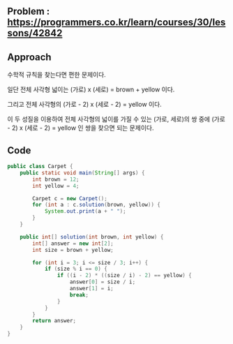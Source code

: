 ## Problem : https://programmers.co.kr/learn/courses/30/lessons/42842

## Approach

수학적 규칙을 찾는다면 편한 문제이다.

일단 전체 사각형 넓이는 (가로) x (세로) = brown + yellow 이다.

그리고 전체 사각형의 (가로 - 2) x (세로 - 2) = yellow 이다.

이 두 성질을 이용하여 전체 사각형의 넓이를 가질 수 있는 (가로, 세로)의 쌍 중에 (가로 - 2) x (세로 - 2) = yellow 인 쌍을 찾으면 되는 문제이다.

## Code

```java
public class Carpet {
    public static void main(String[] args) {
        int brown = 12;
        int yellow = 4;

        Carpet c = new Carpet();
        for (int a : c.solution(brown, yellow)) {
            System.out.print(a + " ");
        }
    }

    public int[] solution(int brown, int yellow) {
        int[] answer = new int[2];
        int size = brown + yellow;

        for (int i = 3; i <= size / 3; i++) {
            if (size % i == 0) {
                if ((i - 2) * ((size / i) - 2) == yellow) {
                    answer[0] = size / i;
                    answer[1] = i;
                    break;
                }
            }
        }
        return answer;
    }
}
```

